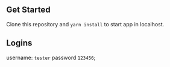 
## Get Started
Clone this repository and `yarn install` to start app in localhost.

## Logins
username: `tester` 
password `123456`;